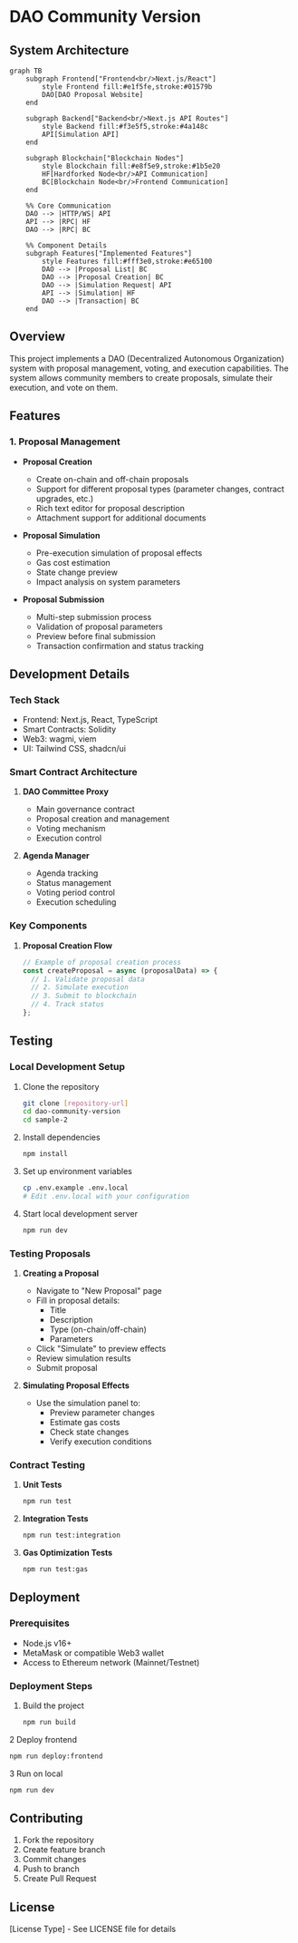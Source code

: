# DAO Community Version

## System Architecture

```mermaid
graph TB
    subgraph Frontend["Frontend<br/>Next.js/React"]
        style Frontend fill:#e1f5fe,stroke:#01579b
        DAO[DAO Proposal Website]
    end

    subgraph Backend["Backend<br/>Next.js API Routes"]
        style Backend fill:#f3e5f5,stroke:#4a148c
        API[Simulation API]
    end

    subgraph Blockchain["Blockchain Nodes"]
        style Blockchain fill:#e8f5e9,stroke:#1b5e20
        HF[Hardforked Node<br/>API Communication]
        BC[Blockchain Node<br/>Frontend Communication]
    end

    %% Core Communication
    DAO --> |HTTP/WS| API
    API --> |RPC| HF
    DAO --> |RPC| BC

    %% Component Details
    subgraph Features["Implemented Features"]
        style Features fill:#fff3e0,stroke:#e65100
        DAO --> |Proposal List| BC
        DAO --> |Proposal Creation| BC
        DAO --> |Simulation Request| API
        API --> |Simulation| HF
        DAO --> |Transaction| BC
    end
```

## Overview
This project implements a DAO (Decentralized Autonomous Organization) system with proposal management, voting, and execution capabilities. The system allows community members to create proposals, simulate their execution, and vote on them.

## Features

### 1. Proposal Management
- **Proposal Creation**
  - Create on-chain and off-chain proposals
  - Support for different proposal types (parameter changes, contract upgrades, etc.)
  - Rich text editor for proposal description
  - Attachment support for additional documents

- **Proposal Simulation**
  - Pre-execution simulation of proposal effects
  - Gas cost estimation
  - State change preview
  - Impact analysis on system parameters

- **Proposal Submission**
  - Multi-step submission process
  - Validation of proposal parameters
  - Preview before final submission
  - Transaction confirmation and status tracking



## Development Details

### Tech Stack
- Frontend: Next.js, React, TypeScript
- Smart Contracts: Solidity
- Web3: wagmi, viem
- UI: Tailwind CSS, shadcn/ui

### Smart Contract Architecture
1. **DAO Committee Proxy**
   - Main governance contract
   - Proposal creation and management
   - Voting mechanism
   - Execution control

2. **Agenda Manager**
   - Agenda tracking
   - Status management
   - Voting period control
   - Execution scheduling

### Key Components
1. **Proposal Creation Flow**
   ```typescript
   // Example of proposal creation process
   const createProposal = async (proposalData) => {
     // 1. Validate proposal data
     // 2. Simulate execution
     // 3. Submit to blockchain
     // 4. Track status
   };
   ```


## Testing

### Local Development Setup
1. Clone the repository
   ```bash
   git clone [repository-url]
   cd dao-community-version
   cd sample-2
   ```

2. Install dependencies
   ```bash
   npm install
   ```

3. Set up environment variables
   ```bash
   cp .env.example .env.local
   # Edit .env.local with your configuration
   ```

4. Start local development server
   ```bash
   npm run dev
   ```

### Testing Proposals

1. **Creating a Proposal**
   - Navigate to "New Proposal" page
   - Fill in proposal details:
     - Title
     - Description
     - Type (on-chain/off-chain)
     - Parameters
   - Click "Simulate" to preview effects
   - Review simulation results
   - Submit proposal

2. **Simulating Proposal Effects**
   - Use the simulation panel to:
     - Preview parameter changes
     - Estimate gas costs
     - Check state changes
     - Verify execution conditions


### Contract Testing

1. **Unit Tests**
   ```bash
   npm run test
   ```

2. **Integration Tests**
   ```bash
   npm run test:integration
   ```

3. **Gas Optimization Tests**
   ```bash
   npm run test:gas
   ```

## Deployment

### Prerequisites
- Node.js v16+
- MetaMask or compatible Web3 wallet
- Access to Ethereum network (Mainnet/Testnet)

### Deployment Steps
1. Build the project
   ```bash
   npm run build
   ```

2 Deploy frontend
   ```bash
   npm run deploy:frontend
   ```

3 Run on local
   ```bash
   npm run dev
   ```

## Contributing
1. Fork the repository
2. Create feature branch
3. Commit changes
4. Push to branch
5. Create Pull Request

## License
[License Type] - See LICENSE file for details